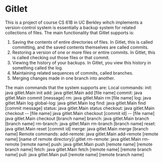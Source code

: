 # Gitlet
This is a project of course CS 61B in UC Berkley wihch implements a version-control system is essentially a backup system for related collections of files. The main functionality that Gitlet supports is:
1. Saving the contents of entire directories of files. In Gitlet, this is called committing, and the saved contents themselves are called commits.
2. Restoring a version of one or more files or entire commits. In Gitlet, this is called checking out those files or that commit.
3. Viewing the history of your backups. In Gitlet, you view this history in something called the log.
4. Maintaining related sequences of commits, called branches.
5. Merging changes made in one branch into another.

The main commands that the system supports are:
Local commands:
  init: java gitlet.Main init
  add: java gitlet.Main add [file name]
  commit: java gitlet.Main commit [message]
  rm: java gitlet.Main rm [file name]
  log: java gitlet.Main log
  global-log: java gitlet.Main log
  find: java gitlet.Main find [commit message]
  status: java gitlet.Main status
  checkout:
    java gitlet.Main checkout -- [file name]
    java gitlet.Main checkout [commit id] -- [file name]
    java gitlet.Main checkout [branch name]
  branch: java gitlet.Main branch [branch name]
  rm-branch: java gitlet.Main rm-branch [branch name]
  reset: java gitlet.Main reset [commit id]
  merge: java gitlet.Main merge [branch name]
Remote commands:
  add-remote: java gitlet.Main add-remote [remote name] [name of remote directory]/.gitlet
  rm-remote: java gitlet.Main rm-remote [remote name]
  push: java gitlet.Main push [remote name] [remote branch name]
  fetch: java gitlet.Main fetch [remote name] [remote branch name]
  pull: java gitlet.Main pull [remote name] [remote branch name]
